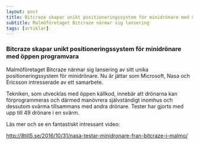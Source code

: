 ```yaml
---
layout: post
title: Bitcraze skapar unikt positioneringssystem för minidrönare med öppen programvara
subtitle: Malmöföretaget Bitcraze närmar sig lansering 
tags: [artiklar]
---
```


### Bitcraze skapar unikt positioneringssystem för minidrönare med öppen programvara
Malmöföretaget Bitcraze närmar sig lansering av sitt unika positioneringssystem för minidrönare. Nu är jättar som Microsoft, Nasa och Ericsson intresserade av ett samarbete.

Tekniken, som utvecklas med öppen källkod, innebär att drönarna kan förprogrammeras och därmed manövrera självständigt inomhus och dessutom svärma tillsammans med andra drönare. Tester har gjorts med upp till 49 drönare i en svärm.

Läs mer och se en fantastiskt intressant video:

http://8till5.se/2016/10/31/nasa-testar-minidronare-fran-bitcraze-i-malmo/

